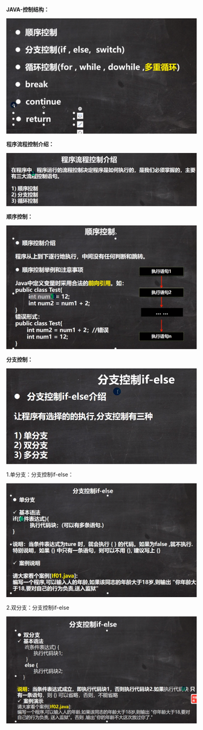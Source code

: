 **JAVA-控制结构：**

![image-20211121195046284](../Picture_saving_address/JAVA-第五章程序控制结构/image-20211121195046284.png)

**程序流程控制介绍：**

![image-20211121195153969](../Picture_saving_address/JAVA-第五章程序控制结构/image-20211121195153969.png)

**顺序控制：**

![image-20211121195309010](../Picture_saving_address/JAVA-第五章程序控制结构/image-20211121195309010.png)

**分支控制：**

![image-20211121195530349](../Picture_saving_address/JAVA-第五章程序控制结构/image-20211121195530349.png)

1.单分支：分支控制if-else：

![image-20211121195708122](../Picture_saving_address/JAVA-第五章程序控制结构/image-20211121195708122.png)

2.双分支：分支控制if-else

![image-20211121201140288](../Picture_saving_address/JAVA-第五章程序控制结构/image-20211121201140288.png)

